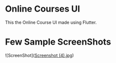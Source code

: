 # Online Courses UI

This the Online Course UI made using Flutter.
# Few Sample ScreenShots

![ScreenShot]([Screenshot (4).jpg](https://raw.githubusercontent.com/i-saumitra/Voice-controlled-MP3-Player/master/screenshot.jpg))


